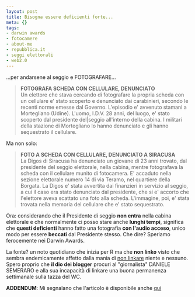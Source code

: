 ```yaml
--- 
layout: post
title: Bisogna essere deficienti forte...
meta: {}
tags: 
- darwin awards
- fotocamere
- about-me
- repubblica.it
- seggi elettorali
- web2.0
---
```

...per andarsene al seggio e FOTOGRAFARE...  
  
> **FOTOGRAFA SCHEDA CON CELLULARE, DENUNCIATO**  
> Un elettore che stava cercando di fotografare la propria scheda con un cellulare e' stato scoperto e denunciato dai carabinieri, secondo le recenti norme emesse dal Governo. L'episodio e' avvenuto stamani a Mortegliano (Udine). L'uomo, I.D.V. 28 anni, del luogo, e' stato scoperto dal presidente del|seggio all'interno della cabina. I militari della stazione di Mortegliano lo hanno denunciato e gli hanno sequestrato il cellulare.  
  
Ma non solo:  
  
> **FOTO A SCHEDA CON CELLULARE, DENUNCIATO A SIRACUSA**  
> La Digos di Siracusa ha denunciato un giovane di 23 anni trovato, dal presidente del seggio elettorale, nella cabina, mentre fotografava la scheda con il cellulare munito di fotocamera. E' accaduto nella sezione elettorale numero 14 di via Teramo, nel quartiere della Borgata. La Digos e' stata avvertita dai finanzieri in servizio al seggio, a cui il caso era stato denunciato dal presidente, che si e' accorto che l'elettore aveva scattato una foto alla scheda. L'immagine, poi, e' stata trovata nella memoria del cellulare che e' stato sequestrato.  
  
Ora: considerando che il Presidente di seggio **non entra** nella cabina elettorale e che normalmente ci posso stare anche **lunghi tempi**, significa che **questi deficienti** hanno fatto una fotografia **con l'audio acceso**, unico modo per essere **beccati** dal Presidente stesso. Che dire? Speriamo ferocemente nei Darwin Awards.  
  
La fonte? un noto quotidiano che inizia per R ma che **non linko** visto che sembra endemicamente affetto dalla mania di [non linkare][1] niente e nessuno. Spero proprio che **il dio dei blogger** procuri al "giornalista" DANIELE SEMERARO e alla sua incapacità di linkare una buona permanenza settimanale sulla tazza del WC.  
  
**ADDENDUM**: Mi segnalano che l'articolo è disponibile anche [qui][2] 
  
[1]: http://www.napolux.com/2008/04/14/qualcuno-me-lo-deve-spiegare/
[2]: http://www.ansa.it/opencms/export/site/notizie/rubriche/daassociare/visualizza_new.html_46764298.html  
  
 
